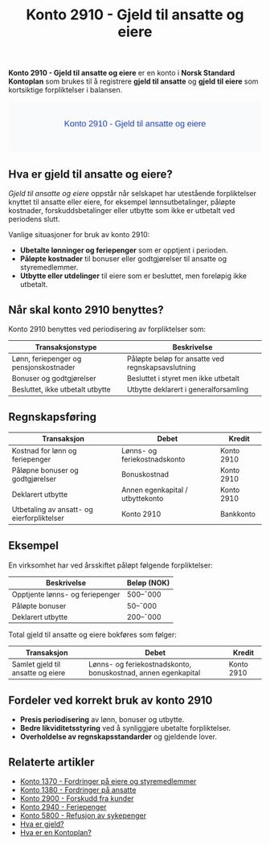 ﻿---
title: "Konto 2910 - Gjeld til ansatte og eiere"
seoTitle: "2910-gjeld-til-ansatte-og-eiere"
meta_description: '**Konto 2910 - Gjeld til ansatte og eiere** er en konto i **Norsk Standard Kontoplan** som brukes til å registrere **gjeld til ansatte** og **gjeld til eiere**...'
slug: 2910-gjeld-til-ansatte-og-eiere
type: blog
layout: pages/single
---

**Konto 2910 - Gjeld til ansatte og eiere** er en konto i **Norsk Standard Kontoplan** som brukes til å registrere **gjeld til ansatte** og **gjeld til eiere** som kortsiktige forpliktelser i balansen.

![Illustrasjon av konto 2910 Gjeld til ansatte og eiere](2910-gjeld-til-ansatte-og-eiere-image.svg)

## Hva er gjeld til ansatte og eiere?

*Gjeld til ansatte og eiere* oppstår når selskapet har utestående forpliktelser knyttet til ansatte eller eiere, for eksempel lønnsutbetalinger, påløpte kostnader, forskuddsbetalinger eller utbytte som ikke er utbetalt ved periodens slutt.

Vanlige situasjoner for bruk av konto 2910:

* **Ubetalte lønninger og feriepenger** som er opptjent i perioden.
* **Påløpte kostnader** til bonuser eller godtgjørelser til ansatte og styremedlemmer.
* **Utbytte eller utdelinger** til eiere som er besluttet, men foreløpig ikke utbetalt.

## Når skal konto 2910 benyttes?

Konto 2910 benyttes ved periodisering av forpliktelser som:

| Transaksjonstype                                   | Beskrivelse                                       |
|----------------------------------------------------|---------------------------------------------------|
| Lønn, feriepenger og pensjonskostnader             | Påløpte beløp for ansatte ved regnskapsavslutning  |
| Bonuser og godtgjørelser                            | Besluttet i styret men ikke utbetalt               |
| Besluttet, ikke utbetalt utbytte                    | Utbytte deklarert i generalforsamling              |


## Regnskapsføring

| Transaksjon                                   | Debet                                    | Kredit                  |
|-----------------------------------------------|------------------------------------------|-------------------------|
| Kostnad for lønn og feriepenger               | Lønns- og feriekostnadskonto             | Konto 2910              |
| Påløpne bonuser og godtgjørelser              | Bonuskostnad                             | Konto 2910              |
| Deklarert utbytte                             | Annen egenkapital / utbyttekonto         | Konto 2910              |
| Utbetaling av ansatt- og eierforpliktelser     | Konto 2910                               | Bankkonto               |


## Eksempel

En virksomhet har ved årsskiftet påløpt følgende forpliktelser:

| Beskrivelse                       | Beløp (NOK) |
|-----------------------------------|-------------|
| Opptjente lønns- og feriepenger    | 500–¯000     |
| Påløpte bonuser                   | 50–¯000      |
| Deklarert utbytte                  | 200–¯000     |


Total gjeld til ansatte og eiere bokføres som følger:

| Transaksjon                       | Debet                                                        | Kredit     |
|-----------------------------------|--------------------------------------------------------------|------------|
| Samlet gjeld til ansatte og eiere | Lønns- og feriekostnadskonto, bonuskostnad, annen egenkapital | Konto 2910 |


## Fordeler ved korrekt bruk av konto 2910

* **Presis periodisering** av lønn, bonuser og utbytte.
* **Bedre likviditetsstyring** ved å synliggjøre ubetalte forpliktelser.
* **Overholdelse av regnskapsstandarder** og gjeldende lover.

## Relaterte artikler

* [Konto 1370 - Fordringer på eiere og styremedlemmer](/blogs/kontoplan/1370-fordringer-pa-eiere-og-styremedlemmer "Konto 1370 - Fordringer på eiere og styremedlemmer")
* [Konto 1380 - Fordringer på ansatte](/blogs/kontoplan/1380-fordringer-pa-ansatte "Konto 1380 - Fordringer på ansatte")
* [Konto 2900 - Forskudd fra kunder](/blogs/kontoplan/2900-forskudd-fra-kunder "Konto 2900 - Forskudd fra kunder")
* [Konto 2940 - Feriepenger](/blogs/kontoplan/2940-feriepenger "Konto 2940 - Feriepenger")
* [Konto 5800 - Refusjon av sykepenger](/blogs/kontoplan/5800-refusjon-av-sykepenger "Konto 5800 - Refusjon av sykepenger")
* [Hva er gjeld?](/blogs/regnskap/hva-er-gjeld "Hva er Gjeld? Komplett Guide til Gjeld i Regnskap og Balanse")
* [Hva er en Kontoplan?](/blogs/regnskap/hva-er-kontoplan "Hva er en Kontoplan? Komplett Guide til Kontoplaner i Norsk Regnskap")






